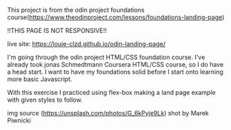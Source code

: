 This project is from the odin project foundations course(https://www.theodinproject.com/lessons/foundations-landing-page)

!!THIS PAGE IS NOT RESPONSIVE!!

live site: https://louie-clzd.github.io/odin-landing-page/

I'm going through the odin project HTML/CSS foundation course. I've already took jonas Schmedtmann Coursera HTML/CSS course, so I do have a head start. I want to have my foundations solid before I start onto learning more basic Javascript.

With this exercise I practiced using flex-box making a land page example with given styles to follow.

img source (https://unsplash.com/photos/G_6kPyje9Lk) shot by Marek Piwnicki
